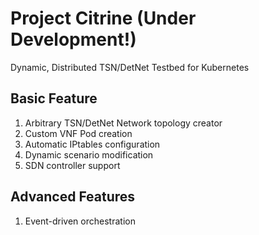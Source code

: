 # Project Citrine (Under Development!)
Dynamic, Distributed TSN/DetNet Testbed for Kubernetes

## Basic Feature
1. Arbitrary TSN/DetNet Network topology creator
2. Custom VNF Pod creation
3. Automatic IPtables configuration
4. Dynamic scenario modification
5. SDN controller support

## Advanced Features
1. Event-driven orchestration